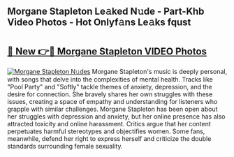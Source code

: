 ## Morgane Stapleton Le𝚊ked N𝚞de - Part-Khb Video Photos - Hot Onlyf𝚊ns Le𝚊ks fqust

# <h2><a href="http://ac29655.deff.icu/?id=Morgane+Stapleton">🔗 New 👉🔴 Morgane Stapleton VIDEO Photos</a></h2>

[![Morgane Stapleton N𝚞des](https://i.imgur.com/rIISA9y.gif)](http://ac29655.deff.icu/?id=Morgane+Stapleton)
Morgane Stapleton's music is deeply personal, with songs that delve into the complexities of mental health. Tracks like "Pool Party" and "Softly" tackle themes of anxiety, depression, and the desire for connection. She bravely shares her own struggles with these issues, creating a space of empathy and understanding for listeners who grapple with similar challenges. Morgane Stapleton has been open about her struggles with depression and anxiety, but her online presence has also attracted toxicity and online harassment. Critics argue that her content perpetuates harmful stereotypes and objectifies women. Some fans, meanwhile, defend her right to express herself and criticize the double standards surrounding female sexuality.
